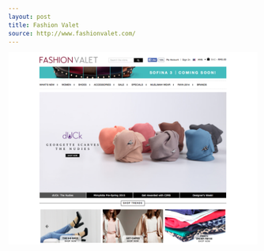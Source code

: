 ```yaml
---
layout: post
title: Fashion Valet
source: http://www.fashionvalet.com/
---
```


<img src="/img/statap_img/fashionvalet.png">
